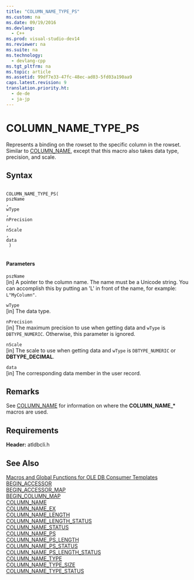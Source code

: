 ```yaml
---
title: "COLUMN_NAME_TYPE_PS"
ms.custom: na
ms.date: 09/19/2016
ms.devlang: 
  - C++
ms.prod: visual-studio-dev14
ms.reviewer: na
ms.suite: na
ms.technology: 
  - devlang-cpp
ms.tgt_pltfrm: na
ms.topic: article
ms.assetid: 99df7e33-47fc-48ec-ad03-5fd03a190aa9
caps.latest.revision: 9
translation.priority.ht: 
  - de-de
  - ja-jp
---
```

# COLUMN_NAME_TYPE_PS
Represents a binding on the rowset to the specific column in the rowset. Similar to [COLUMN_NAME](../vs140/COLUMN_NAME.md), except that this macro also takes data type, precision, and scale.  
  
## Syntax  
  
```  
  
COLUMN_NAME_TYPE_PS(  
pszName  
,   
wType  
,   
nPrecision  
,   
nScale  
,   
data  
 )  
  
```  
  
#### Parameters  
 `pszName`  
 [in] A pointer to the column name. The name must be a Unicode string. You can accomplish this by putting an 'L' in front of the name, for example: `L"MyColumn"`.  
  
 `wType`  
 [in] The data type.  
  
 `nPrecision`  
 [in] The maximum precision to use when getting data and `wType` is `DBTYPE_NUMERIC`. Otherwise, this parameter is ignored.  
  
 `nScale`  
 [in] The scale to use when getting data and `wType` is `DBTYPE_NUMERIC` or **DBTYPE_DECIMAL**.  
  
 `data`  
 [in] The corresponding data member in the user record.  
  
## Remarks  
 See [COLUMN_NAME](../vs140/COLUMN_NAME.md) for information on where the **COLUMN_NAME_\*** macros are used.  
  
## Requirements  
 **Header:** atldbcli.h  
  
## See Also  
 [Macros and Global Functions for OLE DB Consumer Templates](../vs140/Macros-and-Global-Functions-for-OLE-DB-Consumer-Templates.md)   
 [BEGIN_ACCESSOR](../vs140/BEGIN_ACCESSOR.md)   
 [BEGIN_ACCESSOR_MAP](../vs140/BEGIN_ACCESSOR_MAP.md)   
 [BEGIN_COLUMN_MAP](../vs140/BEGIN_COLUMN_MAP.md)   
 [COLUMN_NAME](../vs140/COLUMN_NAME.md)   
 [COLUMN_NAME_EX](../vs140/COLUMN_NAME_EX.md)   
 [COLUMN_NAME_LENGTH](../vs140/COLUMN_NAME_LENGTH.md)   
 [COLUMN_NAME_LENGTH_STATUS](../vs140/COLUMN_NAME_LENGTH_STATUS.md)   
 [COLUMN_NAME_STATUS](../vs140/COLUMN_NAME_STATUS.md)   
 [COLUMN_NAME_PS](../vs140/COLUMN_NAME_PS.md)   
 [COLUMN_NAME_PS_LENGTH](../vs140/COLUMN_NAME_PS_LENGTH.md)   
 [COLUMN_NAME_PS_STATUS](../vs140/COLUMN_NAME_PS_STATUS.md)   
 [COLUMN_NAME_PS_LENGTH_STATUS](../vs140/COLUMN_NAME_PS_LENGTH_STATUS.md)   
 [COLUMN_NAME_TYPE](../vs140/COLUMN_NAME_TYPE.md)   
 [COLUMN_NAME_TYPE_SIZE](../vs140/COLUMN_NAME_TYPE_SIZE.md)   
 [COLUMN_NAME_TYPE_STATUS](../vs140/COLUMN_NAME_TYPE_STATUS.md)